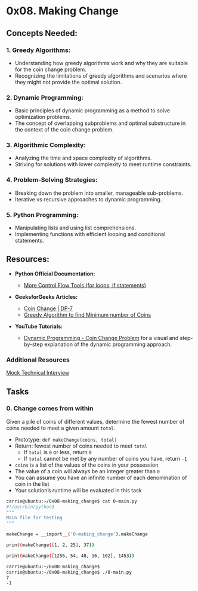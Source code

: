 # 0x08. Making Change
## Concepts Needed:

### 1. Greedy Algorithms:
- Understanding how greedy algorithms work and why they are suitable for the coin change problem.
- Recognizing the limitations of greedy algorithms and scenarios where they might not provide the optimal solution.

### 2. Dynamic Programming:
- Basic principles of dynamic programming as a method to solve optimization problems.
- The concept of overlapping subproblems and optimal substructure in the context of the coin change problem.

### 3. Algorithmic Complexity:
- Analyzing the time and space complexity of algorithms.
- Striving for solutions with lower complexity to meet runtime constraints.

### 4. Problem-Solving Strategies:
- Breaking down the problem into smaller, manageable sub-problems.
- Iterative vs recursive approaches to dynamic programming.

### 5. Python Programming:
- Manipulating lists and using list comprehensions.
- Implementing functions with efficient looping and conditional statements.

## Resources:
- **Python Official Documentation:**
    + [More Control Flow Tools (for loops, if statements)](https://docs.python.org/3/tutorial/controlflow.html)

- **GeeksforGeeks Articles:**
    + [Coin Change | DP-7](https://www.geeksforgeeks.org/coin-change-dp-7/)
    + [Greedy Algorithm to find Minimum number of Coins](https://www.geeksforgeeks.org/greedy-algorithm-to-find-minimum-number-of-coins/)

- **YouTube Tutorials:**
    + [Dynamic Programming - Coin Change Problem](https://www.youtube.com/watch?v=jgiZlGzXMBw&ab_channel=BackToBackSWE) for a visual and step-by-step explanation of the dynamic programming approach.

### Additional Resources
[Mock Technical Interview](https://www.youtube.com/watch?v=9BSSIsJ-fWg&ab_channel=EvgenyKim)

## Tasks
### 0. Change comes from within
Given a pile of coins of different values, determine the fewest number of coins needed to meet a given amount `total`.
- Prototype: `def makeChange(coins, total)`
- Return: fewest number of coins needed to meet `total`
    + If `total` is `0` or less, return `0`
    + If `total` cannot be met by any number of coins you have, return `-1`
- `coins` is a list of the values of the coins in your possession
- The value of a coin will always be an integer greater than `0`
- You can assume you have an infinite number of each denomination of coin in the list
- Your solution’s runtime will be evaluated in this task
```bash
carrie@ubuntu:~/0x08-making_change$ cat 0-main.py
#!/usr/bin/python3
"""
Main file for testing
"""

makeChange = __import__('0-making_change').makeChange

print(makeChange([1, 2, 25], 37))

print(makeChange([1256, 54, 48, 16, 102], 1453))

carrie@ubuntu:~/0x08-making_change$
carrie@ubuntu:~/0x08-making_change$ ./0-main.py
7
-1
```